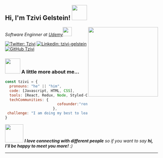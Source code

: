<h2> Hi, I'm Tzivi Gelstein! <img src="https://media.giphy.com/media/mGcNjsfWAjY5AEZNw6/giphy.gif" width="50"></h2>
<img align='right' src="https://media.giphy.com/media/ieyl9zmCjO4b4t6qoY/giphy.gif" width="230">
<p><em>Software Enginner at <a href="https://www.udemy.com/">Udemy</a><img src="https://media.giphy.com/media/fYSnHlufseco8Fh93Z/giphy.gif" width="30">
</em></p>

[![Twitter: Tzivi](https://img.shields.io/twitter/follow/tzivigelstein?style=social)](https://twitter.com/tzivigelstein)
[![Linkedin: tzivi-gelstein](https://img.shields.io/badge/-tzivi-gelstein-blue?style=flat-square&logo=Linkedin&logoColor=white&link=https://www.linkedin.com/in/tzivi-gelstein-2b59a21b0/)](https://www.linkedin.com/in/tzivi-gelstein-2b59a21b0/)
[![GitHub Tzivi](https://img.shields.io/github/followers/Tzivi4?label=follow&style=social)](https://github.com/Tzivi4)


### <img src="https://media.giphy.com/media/VgCDAzcKvsR6OM0uWg/giphy.gif" width="50"> A little more about me...  

```javascript
const tzivi = {
  pronouns: "he" || "him",
  code: [Javascript, HTML, CSS],
  tools: [React, Redux, Node, Styled-Components, Jest],
  techCommunities: {
                        cofounder:"rentar.home"
                      },
 challenge: "I am doing my best to learn something new every day"
}
```

<img src="https://media.giphy.com/media/LnQjpWaON8nhr21vNW/giphy.gif" width="60"> <em><b>I love connecting with different people</b> so if you want to say <b>hi, I'll be happy to meet you more!</b> :)</em>

---